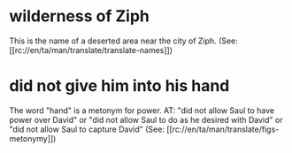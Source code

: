 # wilderness of Ziph

This is the name of a deserted area near the city of Ziph. (See: [[rc://en/ta/man/translate/translate-names]])

# did not give him into his hand

The word "hand" is a metonym for power. AT: "did not allow Saul to have power over David" or "did not allow Saul to do as he desired with David" or "did not allow Saul to capture David" (See: [[rc://en/ta/man/translate/figs-metonymy]])

